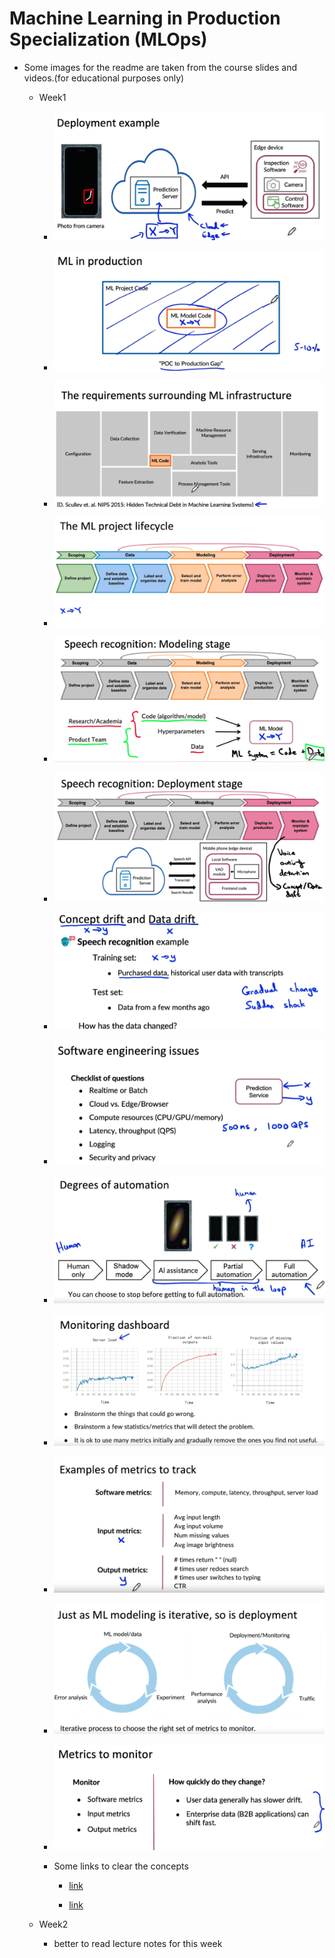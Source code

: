 # Machine Learning in Production Specialization (MLOps)

- Some images for the readme are taken from the course slides and videos.(for educational purposes only) 

    - Week1

        - ![alt text](image.png)

        - ![alt text](image-1.png)

        - ![alt text](image-2.png)

        - ![alt text](image-3.png)

        - ![alt text](image-4.png)

        - ![alt text](image-5.png)

        - ![alt text](image-6.png)

        - ![alt text](image-7.png)

        - ![alt text](image-8.png)

        - ![alt text](image-9.png)

        - ![alt text](image-10.png)

        - ![alt text](image-11.png)

        - ![alt text](image-12.png)

        - Some links to clear the concepts

            - [link](https://towardsdatascience.com/machine-learning-in-production-why-you-should-care-about-data-and-concept-drift-d96d0bc907fb)

            - [link](https://youtu.be/06-AZXmwHjo)

    - Week2

        - better to read lecture notes for this week